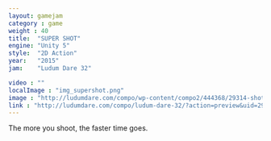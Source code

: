```yaml
---
layout: gamejam
category : game
weight : 40
title:  "SUPER SHOT"
engine: "Unity 5"
style:  "2D Action"
year:   "2015"
jam:    "Ludum Dare 32"

video : ""
localImage : "img_supershot.png"
image : "http://ludumdare.com/compo/wp-content/compo2/444368/29314-shot0-1429411285.png"
link : "http://ludumdare.com/compo/ludum-dare-32/?action=preview&uid=29314"
---
```

The more you shoot, the faster time goes.